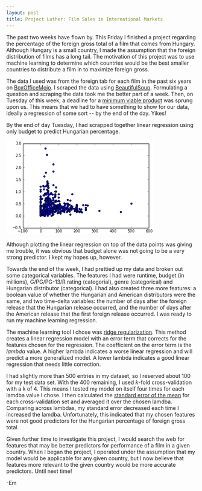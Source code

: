 ```yaml
---
layout: post
title: Project Luther: Film Sales in International Markets
---
```


The past two weeks have flown by. This Friday I finished a project regarding the percentage of the foreign gross total of a film that comes from Hungary. Although Hungary is a small country, I made the assumption that the foreign distribution of films has a long tail. The motivation of this project was to use machine learning to determine which countries would be the best smaller countries to distribute a film in to maximize foreign gross.<br>

The data I used was from the foreign tab for each film in the past six years on [BoxOfficeMojo](http://www.boxofficemojo.com/). I scraped the data using [BeautifulSoup](http://www.crummy.com/software/BeautifulSoup/). Formulating a question and scraping the data took me the better part of a week. Then, on Tuesday of this week, a deadline for a [minimum viable product](https://en.wikipedia.org/wiki/Minimum_viable_product) was sprung upon us. This means that we had to have something to show for our data, ideally a regression of some sort -- by the end of the day. Yikes!<br>

By the end of day Tuesday, I had scrapped together linear regression using only budget to predict Hungarian percentage.<br>

![mvp](/images/budget_vs_hun_pct.png)

Although plotting the linear regression on top of the data points was giving me trouble, it was obvious that budget alone was not going to be a very strong predictor. I kept my hopes up, however.<br>

Towards the end of the week, I had prettied up my data and broken out some categorical variables. The features I had were runtime, budget (in millions), G/PG/PG-13/R rating (categorial), genre (categorical) and Hungarian distributor (categorical). I had also created three more features: a boolean value of whether the Hungarian and American distributors were the same, and two time-delta variables: the number of days after the foreign release that the Hungarian release occurred, and the number of days after the American release that the first foreign release occurred. I was ready to run my machine learning regression.<br>

The machine learning tool I chose was [ridge regularization](https://en.wikipedia.org/wiki/Tikhonov_regularization). This method creates a linear regression model with an error term that corrects for the features chosen for the regression. The coefficient on the error term is the <i>lambda</i> value. A higher lambda indicates a worse linear regression and will predict a more generalized model. A lower lambda indicates a good linear regression that needs little correction.<br>

I had slightly more than 500 entries in my dataset, so I reserved about 100 for my test data set. With the 400 remaining, I used <i>k</i>-fold cross-validation with a k of 4. This means I tested my model on itself four times for each lamdba value I chose. I then calculated the [standard error of the mean](https://en.wikipedia.org/wiki/Standard_error#Standard_error_of_the_mean) for each cross-validation set and averaged it over the chosen lamdba. Comparing across lambdas, my standard error decreased each time I increased the lamdba. Unfortunately, this indicated that my chosen features were not good predictors for the Hungarian percentage of foreign gross total.<br>

Given further time to investigate this project, I would search the web for features that may be better predictors for performance of a film in a given country. When I began the project, I operated under the assumption that my model would be applicable for any given country, but I now believe that features more relevant to the given country would be more accurate predictors. Until next time!<br>

-Em
